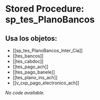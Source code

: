 # Stored Procedure: sp_tes_PlanoBancos

## Usa los objetos:
- [[sp_tes_PlanoBancos_Inter_Cia]]
- [[tes_bancos]]
- [[tes_cabdoc]]
- [[tes_pago_ach]]
- [[tes_pago_banele]]
- [[tes_plano_ins_ach]]
- [[v_cxp_pago_electronico_ach]]

*No code available.*
